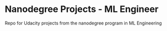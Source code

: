 # Nanodegree Projects - ML Engineer

Repo for  Udacity projects from the nanodegree program in ML Engineering
